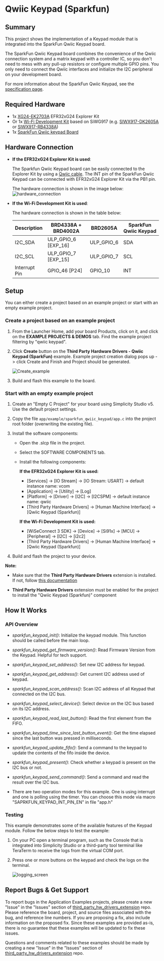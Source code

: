 # Qwiic Keypad (Sparkfun) #

## Summary ##

This project shows the implementation of a Keypad module that is integrated into the SparkFun Qwiic Keypad board.

The SparkFun Qwiic Keypad board combines the convenience of the Qwiic connection system and a matrix keypad with a controller IC, so you don't need to mess with any pull-up resistors or configure multiple GPIO pins. You only need to connect the Qwiic interfaces and initialize the I2C peripheral on your development board.

For more information about the SparkFun Qwiic Keypad, see the [specification page](https://learn.sparkfun.com/tutorials/qwiic-keypad-hookup-guide).

## Required Hardware ##

- 1x [XG24-EK2703A](https://www.silabs.com/development-tools/wireless/efr32xg24-explorer-kit) EFR32xG24 Explorer Kit
- Or 1x [Wi-Fi Development Kit](https://www.silabs.com/development-tools/wireless/wi-fi) based on SiWG917 (e.g. [SIWX917-DK2605A](https://www.silabs.com/development-tools/wireless/wi-fi/siwx917-dk2605a-wifi-6-bluetooth-le-soc-dev-kit) or [SIWX917-RB4338A](https://www.silabs.com/development-tools/wireless/wi-fi/siwx917-rb4338a-wifi-6-bluetooth-le-soc-radio-board))
- 1x [SparkFun Qwiic keypad Board](https://www.sparkfun.com/products/15290)

## Hardware Connection ##

- **If the EFR32xG24 Explorer Kit is used**:

  The Sparkfun Qwiic Keypad board can be easily connected to the Explorer Kit by using a [Qwiic cable](https://www.sparkfun.com/products/17259). The INT pin of the SparkFun Qwiic Keypad can be connected with EFR32xG24 Explorer Kit via the PB1 pin.

  The hardware connection is shown in the image below:
  ![hardware_connection](image/hardware_connection.png)

- **If the Wi-Fi Development Kit is used**:

  The hardware connection is shown in the table below:

  | Description  | BRD4338A + BRD4002A | BRD2605A | SparkFun Qwiic Keypad |
  | -------------| ------------------- | ------------ | ------------------ |
  | I2C_SDA      | ULP_GPIO_6 [EXP_16] | ULP_GPIO_6   | SDA                |
  | I2C_SCL      | ULP_GPIO_7 [EXP_15] | ULP_GPIO_7   | SCL                |
  | Interrupt Pin| GPIO_46 [P24]       | GPIO_10      | INT                |

## Setup ##

You can either create a project based on an example project or start with an empty example project.

### Create a project based on an example project ###

1. From the Launcher Home, add your board Products, click on it, and click on the **EXAMPLE PROJECTS & DEMOS** tab. Find the example project filtering by "qwiic keypad".

2. Click **Create** button on the **Third Party Hardware Drivers - Qwiic Keypad (SparkFun)** example. Example project creation dialog pops up -> click Create and Finish and Project should be generated.

   ![Create_example](image/create_example.png)

3. Build and flash this example to the board.

### Start with an empty example project ###

1. Create an "Empty C Project" for your board using Simplicity Studio v5. Use the default project settings.

2. Copy the file `app/example/sparkfun_qwiic_keypad/app.c` into the project root folder (overwriting the existing file).

3. Install the software components:

   - Open the .slcp file in the project.
   - Select the SOFTWARE COMPONENTS tab.
   - Install the following components:

      **If the EFR32xG24 Explorer Kit is used:**

        - [Services] → [IO Stream] → [IO Stream: USART] → default instance name: vcom
        - [Application] → [Utility] → [Log]
        - [Platform] → [Driver] → [I2C] → [I2CSPM] → default instance name: qwiic
        - [Third Party Hardware Drivers] → [Human Machine Interface] → [Qwiic Keypad (Sparkfun)]

      **If the Wi-Fi Development Kit is used:**

        - [WiSeConnect 3 SDK] → [Device] → [Si91x] → [MCU] → [Peripheral] → [I2C] → [i2c2]
        - [Third Party Hardware Drivers] → [Human Machine Interface] → [Qwiic Keypad (Sparkfun)]

4. Build and flash the project to your device.

**Note:**

- Make sure that the **Third Party Hardware Drivers** extension is installed. If not, follow [this documentation](https://github.com/SiliconLabs/third_party_hw_drivers_extension/blob/master/README.md#how-to-add-to-simplicity-studio-ide)

- **Third Party Hardware Drivers** extension must be enabled for the project to install the "Qwiic Keypad (Sparkfun)" component

## How It Works ##

### API Overview ###

- *sparkfun_keypad_init()*: Initialize the keypad module. This function should be called before the main loop.

- *sparkfun_keypad_get_firmware_version()*: Read Firmware Version from the Keypad. Helpful for tech support.

- *sparkfun_keypad_set_address()*: Set new I2C address for keypad.

- *sparkfun_keypad_get_address()*: Get current I2C address used of keypad.

- *sparkfun_keypad_scan_address()*: Scan I2C address of all Keypad that connected on the I2C bus.

- *sparkfun_keypad_select_device()*: Select device on the I2C bus based on its I2C address.

- *sparkfun_keypad_read_last_button()*: Read the first element from the FIFO.

- *sparkfun_keypad_time_since_last_button_event()*: Get the time elapsed since the last button was pressed in milliseconds.

- *sparkfun_keypad_update_fifo()*: Send a command to the keypad to update the contents of the fifo inside the device.

- *sparkfun_keypad_present()*: Check whether a keypad is present on the I2C bus or not.

- *sparkfun_keypad_send_command()*: Send a command and read the result over the I2C bus.

- There are two operation modes for this example. One is using interrupt and one is polling using the timer. You can choose this mode via macro "SAPRKFUN_KEYPAD_INT_PIN_EN" in file "app.h"

### Testing ###

This example demonstrates some of the available features of the Keypad module. Follow the below steps to test the example:

1. On your PC open a terminal program, such as the Console that is integrated into Simplicity Studio or a third-party tool terminal like TeraTerm to receive the logs from the virtual COM port.

2. Press one or more buttons on the keypad and check the logs on the terminal.

   ![logging_screen](image/logs.png)

## Report Bugs & Get Support ##

To report bugs in the Application Examples projects, please create a new "Issue" in the "Issues" section of [third_party_hw_drivers_extension](https://github.com/SiliconLabs/third_party_hw_drivers_extension) repo. Please reference the board, project, and source files associated with the bug, and reference line numbers. If you are proposing a fix, also include information on the proposed fix. Since these examples are provided as-is, there is no guarantee that these examples will be updated to fix these issues.

Questions and comments related to these examples should be made by creating a new "Issue" in the "Issues" section of [third_party_hw_drivers_extension](https://github.com/SiliconLabs/third_party_hw_drivers_extension) repo.
